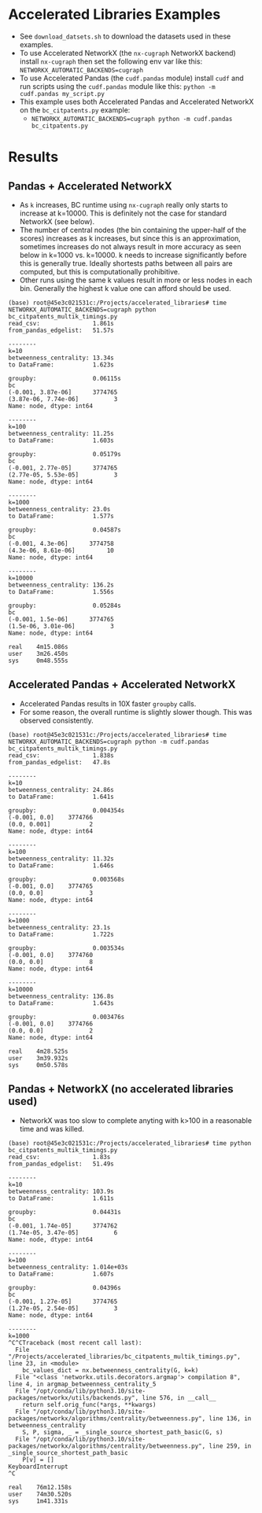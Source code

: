 # Accelerated Libraries Examples
* See `download_datsets.sh` to download the datasets used in these examples.
* To use Accelerated NetworkX (the `nx-cugraph` NetworkX backend) install `nx-cugraph` then set the following env var like this: `NETWORKX_AUTOMATIC_BACKENDS=cugraph`
* To use Accelerated Pandas (the `cudf.pandas` module) install `cudf` and run scripts using the `cudf.pandas` module like this: `python -m cudf.pandas my_script.py`
* This example uses both Accelerated Pandas and Accelerated NetworkX on the `bc_citpatents.py` example:
  * `NETWORKX_AUTOMATIC_BACKENDS=cugraph python -m cudf.pandas bc_citpatents.py`

# Results
## Pandas + Accelerated NetworkX
* As `k` increases, BC runtime using `nx-cugraph` really only starts to
  increase at k=10000. This is definitely not the case for standard NetworkX
  (see below).
* The number of central nodes (the bin containing the upper-half of the scores)
  increases as k increases, but since this is an approximation, sometimes
  increases do not always result in more accuracy as seen below in k=1000
  vs. k=10000.  k needs to increase significantly before this is generally
  true.  Ideally shortests paths between all pairs are computed, but this is
  computationally prohibitive.
* Other runs using the same k values result in more or less nodes in each bin.
  Generally the highest k value one can afford should be used.

```
(base) root@45e3c021531c:/Projects/accelerated_libraries# time NETWORKX_AUTOMATIC_BACKENDS=cugraph python bc_citpatents_multik_timings.py
read_csv:               1.861s
from_pandas_edgelist:   51.57s

--------
k=10
betweenness_centrality: 13.34s
to DataFrame:           1.623s

groupby:                0.06115s
bc
(-0.001, 3.87e-06]      3774765
(3.87e-06, 7.74e-06]          3
Name: node, dtype: int64

--------
k=100
betweenness_centrality: 11.25s
to DataFrame:           1.603s

groupby:                0.05179s
bc
(-0.001, 2.77e-05]      3774765
(2.77e-05, 5.53e-05]          3
Name: node, dtype: int64

--------
k=1000
betweenness_centrality: 23.0s
to DataFrame:           1.577s

groupby:                0.04587s
bc
(-0.001, 4.3e-06]      3774758
(4.3e-06, 8.61e-06]         10
Name: node, dtype: int64

--------
k=10000
betweenness_centrality: 136.2s
to DataFrame:           1.556s

groupby:                0.05284s
bc
(-0.001, 1.5e-06]      3774765
(1.5e-06, 3.01e-06]          3
Name: node, dtype: int64

real    4m15.086s
user    3m26.450s
sys     0m48.555s
```

## Accelerated Pandas + Accelerated NetworkX
* Accelerated Pandas results in 10X faster `groupby` calls.
* For some reason, the overall runtime is slightly slower though. This was
  observed consistently.

```
(base) root@45e3c021531c:/Projects/accelerated_libraries# time NETWORKX_AUTOMATIC_BACKENDS=cugraph python -m cudf.pandas bc_citpatents_multik_timings.py
read_csv:               1.838s
from_pandas_edgelist:   47.8s

--------
k=10
betweenness_centrality: 24.86s
to DataFrame:           1.641s

groupby:                0.004354s
(-0.001, 0.0]    3774766
(0.0, 0.001]           2
Name: node, dtype: int64

--------
k=100
betweenness_centrality: 11.32s
to DataFrame:           1.646s

groupby:                0.003568s
(-0.001, 0.0]    3774765
(0.0, 0.0]             3
Name: node, dtype: int64

--------
k=1000
betweenness_centrality: 23.1s
to DataFrame:           1.722s

groupby:                0.003534s
(-0.001, 0.0]    3774760
(0.0, 0.0]             8
Name: node, dtype: int64

--------
k=10000
betweenness_centrality: 136.8s
to DataFrame:           1.643s

groupby:                0.003476s
(-0.001, 0.0]    3774766
(0.0, 0.0]             2
Name: node, dtype: int64

real    4m28.525s
user    3m39.932s
sys     0m50.578s
```

## Pandas + NetworkX (no accelerated libraries used)
* NetworkX was too slow to complete anyting with k>100 in a reasonable time and
  was killed.

```
(base) root@45e3c021531c:/Projects/accelerated_libraries# time python bc_citpatents_multik_timings.py
read_csv:               1.83s
from_pandas_edgelist:   51.49s

--------
k=10
betweenness_centrality: 103.9s
to DataFrame:           1.611s

groupby:                0.04431s
bc
(-0.001, 1.74e-05]      3774762
(1.74e-05, 3.47e-05]          6
Name: node, dtype: int64

--------
k=100
betweenness_centrality: 1.014e+03s
to DataFrame:           1.607s

groupby:                0.04396s
bc
(-0.001, 1.27e-05]      3774765
(1.27e-05, 2.54e-05]          3
Name: node, dtype: int64

--------
k=1000
^C^CTraceback (most recent call last):
  File "/Projects/accelerated_libraries/bc_citpatents_multik_timings.py", line 23, in <module>
    bc_values_dict = nx.betweenness_centrality(G, k=k)
  File "<class 'networkx.utils.decorators.argmap'> compilation 8", line 4, in argmap_betweenness_centrality_5
  File "/opt/conda/lib/python3.10/site-packages/networkx/utils/backends.py", line 576, in __call__
    return self.orig_func(*args, **kwargs)
  File "/opt/conda/lib/python3.10/site-packages/networkx/algorithms/centrality/betweenness.py", line 136, in betweenness_centrality
    S, P, sigma, _ = _single_source_shortest_path_basic(G, s)
  File "/opt/conda/lib/python3.10/site-packages/networkx/algorithms/centrality/betweenness.py", line 259, in _single_source_shortest_path_basic
    P[v] = []
KeyboardInterrupt
^C

real    76m12.158s
user    74m30.520s
sys     1m41.331s
```
